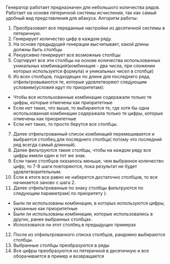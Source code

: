 
Генератор работает предназначен для небольшого количества рядов. Работает на основе пятеричной системы исчисления, так как самый удобный вид представления для абакуса. Алгоритм работы:

1. Преобразовает все переданные настройки из десятичной системы в пятеричную.
2. Генерирует количество цифр в каждом ряду.
3. На основе предыдущей генерации высчитывает, какой длины должны быть столбцы
4. Рекурсивно генерирует все возможные столбцы
5. Сортирует все эти столбцы на основе количества использованных уникальных комбинаций(комбинация - два числа, при сложении которых используется формула) и уникальных чисел в столбце)
6. Из всех столбцов, подходящих по длине для последнего ряда, отфильтровываются те, которые удовлетворяют следующим условиям(условия идут по приоритетам):
* Чтобы все использованные комбинации содеражали только те цифры, которые отмечены как приоритетные
* Если нет таких, что выше, то выбираются те, где хотя бы одна использованная комбинации содеражала только те цифры, которые отмечены как приоритетные
* Если нет таких, то просто берутся все столбцы.
7. Далее отфильтрованный список комбинаций перемешивается и  выбрается столбец для последнего столбца( потому что последний ряд всегда самый длинный).
8. Далее фильтруются такие столбцы, чтобы на каждом ряду все цифры имели один и тот же знак.
9. Если таких столбцов оказалось меньше, чем выбранное количество цифр, то 7-8 шаги повторяются, пока результат не будет удовлетворительным.
10. Если в итоге все равно не наберется достаточно столбцов, то все начинается заново с шага 2.
11. Далее отфильтрованные по знаку столбцы фильтруются по следующим параметрам( по приоритету ):
* Были ли использованы комбинации, в которых используются цифры, указанные как приоритетные
* Были ли использованы комбинации, которые использовались в других, ранее выбранных столбцах.
* Исползовался ли этот столбец в предыдущих примерах
12. После из отфильтрованного списка столбцов, рандомно выбираются столбцы.
13. Выбранные столбцы преобразуются в ряды
14. Все цифры преобразуются из пятеричной в десятичную и все оборачивается в пример и возвращается
